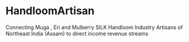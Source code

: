 # HandloomArtisan
Connecting Muga , Eri and Mulberry SILK Handloom Industry Artisans of Northeast India (Assam) to direct income revenue streams
